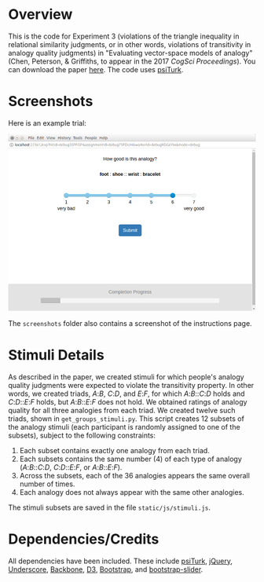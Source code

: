 # Overview

This is the code for Experiment 3 (violations of the triangle inequality in relational similarity judgments, or in other words, violations of transitivity in analogy quality judgments) in "Evaluating vector-space models of analogy" (Chen, Peterson, & Griffiths, to appear in the 2017 *CogSci Proceedings*). You can download the paper [here](https://arxiv.org/abs/1705.04416). The code uses [psiTurk](https://psiturk.org/).


# Screenshots

Here is an example trial:

![Example analogy transitivity trial](https://github.com/sdawnchen/analogy-transitivity-exp/blob/master/screenshots/trial.png)

The `screenshots` folder also contains a screenshot of the instructions page.


# Stimuli Details

As described in the paper, we created stimuli for which people's analogy quality judgments were expected to violate the transitivity property. In other words, we created triads, *A*:*B*, *C*:*D*, and *E*:*F*, for which *A*:*B*::*C*:*D* holds and *C*:*D*::*E*:*F* holds, but *A*:*B*::*E*:*F* does not hold. We obtained ratings of analogy quality for all three analogies from each triad. We created twelve such triads, shown in `get_groups_stimuli.py`. This script creates 12 subsets of the analogy stimuli (each participant is randomly assigned to one of the subsets), subject to the following constraints:

1. Each subset contains exactly one analogy from each triad.
2. Each subsets contains the same number (4) of each type of analogy (*A*:*B*::*C*:*D*, *C*:*D*::*E*:*F*, or *A*:*B*::*E*:*F*).
3. Across the subsets, each of the 36 analogies appears the same overall number of times.
4. Each analogy does not always appear with the same other analogies.

The stimuli subsets are saved in the file `static/js/stimuli.js`.


# Dependencies/Credits

All dependencies have been included. These include [psiTurk](https://psiturk.org/), [jQuery](https://jquery.com/), [Underscore](http://underscorejs.org/), [Backbone](http://backbonejs.org/), [D3](https://d3js.org/), [Bootstrap](http://getbootstrap.com/), and [bootstrap-slider](http://seiyria.com/bootstrap-slider/).